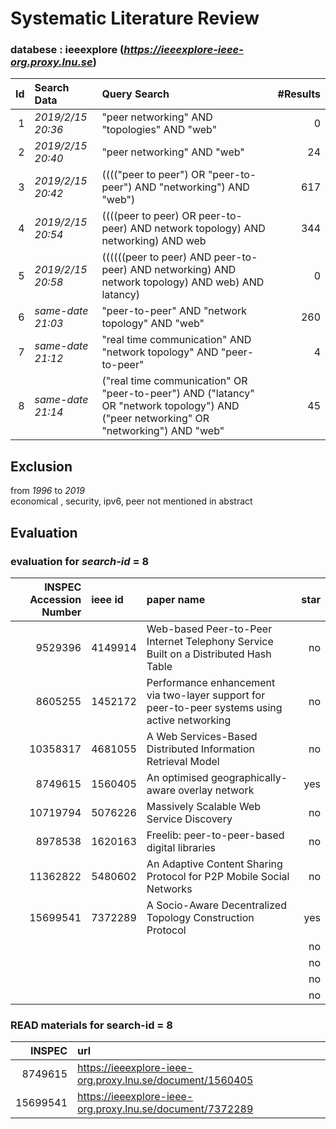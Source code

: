 # Systematic Literature Review 

### databese : ieeexplore (*https://ieeexplore-ieee-org.proxy.lnu.se*)

| Id | Search Data | Query Search | #Results | 
| --:|:------------|:-------------|---------:|
| 1 | *2019/2/15 20:36* | "peer networking" AND "topologies" AND "web" |  0
| 2 | *2019/2/15 20:40* | "peer networking" AND "web" | 24
| 3 | *2019/2/15 20:42* | (((("peer to peer") OR "peer-to-peer") AND "networking") AND "web") | 617
| 4 | *2019/2/15 20:54* | ((((peer to peer) OR peer-to-peer) AND network topology) AND networking) AND web | 344
| 5 | *2019/2/15 20:58* | ((((((peer to peer) AND peer-to-peer) AND networking) AND network topology) AND web) AND latancy) | 0
| 6 | *same-date 21:03* | "peer-to-peer" AND "network topology" AND "web" | 260
| 7 | *same-date 21:12* | "real time communication" AND "network topology" AND "peer-to-peer" | 4
| 8 | *same-date 21:14* | ("real time communication" OR "peer-to-peer") AND ("latancy" OR "network topology") AND ("peer networking" OR "networking") AND "web" |  45 


## Exclusion
from *1996* to *2019*  
economical , security, ipv6, peer not mentioned in abstract

## Evaluation
### evaluation for _search-id_ = **8**
| INSPEC Accession Number | ieee id | paper name | star |
| --------: | :------- | :--------- | --: |
| 9529396 | 4149914 | Web-based Peer-to-Peer Internet Telephony Service Built on a Distributed Hash Table | no|
| 8605255 | 1452172 | Performance enhancement via two-layer support for peer-to-peer systems using active networking | no|
| 10358317 | 4681055 | A Web Services-Based Distributed Information Retrieval Model | no|
| 8749615 | 1560405 | An optimised geographically-aware overlay network | yes |
| 10719794 | 5076226 | Massively Scalable Web Service Discovery | no |
| 8978538 | 1620163 | Freelib: peer-to-peer-based digital libraries | no |
| 11362822 | 5480602 | An Adaptive Content Sharing Protocol for P2P Mobile Social Networks | no |
| 15699541 | 7372289 | A Socio-Aware Decentralized Topology Construction Protocol | yes |
| | | | no |
| | | | no |
| | | | no |
| | | | no |

### READ materials for search-id = 8
| INSPEC | url |
| -----: | :-- |
| 8749615 | https://ieeexplore-ieee-org.proxy.lnu.se/document/1560405
| 15699541 | https://ieeexplore-ieee-org.proxy.lnu.se/document/7372289